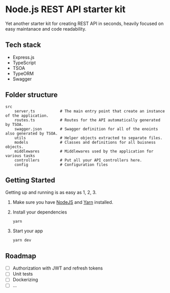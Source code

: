 # Node.js REST API starter kit

Yet another starter kit for creating REST API in seconds, heavily focused on easy maintanace and code readability.

## Tech stack

+ Express.js
+ TypeScript
+ TSOA
+ TypeORM
+ Swagger

## Folder structure

```
src
    server.ts           # The main entry point that create an instance of the application.
    routes.ts           # Routes for the API automatically generated by TSOA.
    swagger.json        # Swagger definition for all of the enoints also generated by TSOA.
    utils               # Helper objects extracted to separate files.
    models              # Classes and definitions for all buisness objects.
    middlewares         # Middlewares used by the application for various tasks
    controllers         # Put all your API controllers here.
    config              # Configuration files
```

## Getting Started

Getting up and running is as easy as 1, 2, 3.

1. Make sure you have [NodeJS](https://nodejs.org/) and [Yarn](https://yarnpkg.com/) installed.
2. Install your dependencies

    ```
    yarn
    ```

3. Start your app

    ```
    yarn dev
    ```
## Roadmap

- [ ] Authorization with JWT and refresh tokens
- [ ] Unit tests
- [ ] Dockerizing 
- [ ] ...
